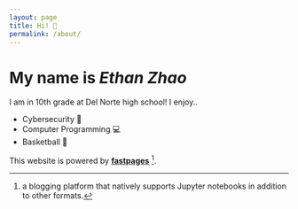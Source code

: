 ```yaml
---
layout: page
title: Hi! 👋
permalink: /about/
---
```


# My name is *Ethan Zhao*
I am in 10th grade at Del Norte high school!
I enjoy..
 - Cybersecurity 🔐
 - Computer Programming 💻
 - Basketball 🏀

This website is powered by **[fastpages](https://github.com/fastai/fastpages)** [^1].



[^1]:a blogging platform that natively supports Jupyter notebooks in addition to other formats.

